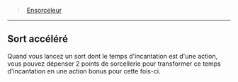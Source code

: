 ﻿---
!Generic
Id: sorcerer_hd.md#sort-accéléré
ParentLink: sorcerer_hd.md#ensorceleur
Name: Sort accéléré
ParentName: Ensorceleur
NameLevel: 2
---
> [Ensorceleur](hd_sorcerer.md)

---

## Sort accéléré

Quand vous lancez un sort dont le temps d'incantation est d'une action, vous pouvez dépenser 2 points de sorcellerie pour transformer ce temps d'incantation en une action bonus pour cette fois-ci.


